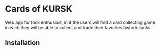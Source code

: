 # Cards of KURSK

Web app for tank enthusiast, in it the users will find a card collecting game in wich they will be able to collect and trade their favorites historic tanks.

## Installation